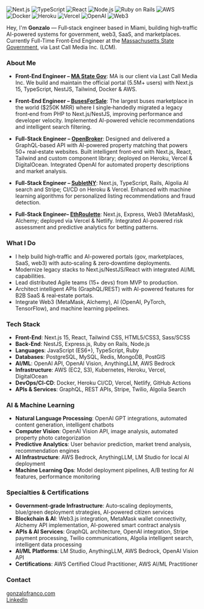 <div align="start">
  
  ![Next.js](https://img.shields.io/badge/Next.js-000000?style=flat&logo=next.js&logoColor=white)
  ![TypeScript](https://img.shields.io/badge/TypeScript-007ACC?style=flat&logo=typescript&logoColor=white)
  ![React](https://img.shields.io/badge/React-20232A?style=flat&logo=react&logoColor=61DAFB)
  ![Node.js](https://img.shields.io/badge/Node.js-43853D?style=flat&logo=node.js&logoColor=white)
  ![Ruby on Rails](https://img.shields.io/badge/Ruby_on_Rails-CC0000?style=flat&logo=ruby-on-rails&logoColor=white)
  ![AWS](https://img.shields.io/badge/Amazon_AWS-232F3E?style=flat&logo=amazon-aws&logoColor=white)
  ![Docker](https://img.shields.io/badge/Docker-2496ED?style=flat&logo=docker&logoColor=white)
  ![Heroku](https://img.shields.io/badge/Heroku-430098?style=flat&logo=heroku&logoColor=white)
  ![Vercel](https://img.shields.io/badge/Vercel-000000?style=flat&logo=vercel&logoColor=white)
  ![OpenAI](https://img.shields.io/badge/OpenAI-412991?style=flat&logo=openai&logoColor=white)
  ![Web3](https://img.shields.io/badge/Web3-F16822?style=flat&logo=web3.js&logoColor=white)

</div>

Hey, I'm **Gonzalo** — Full‑stack engineer based in Miami, building high‑traffic AI-powered systems for government, web3, SaaS, and marketplaces. Currently Full-Time Front‑End Engineer at the [Massachusetts State Government](https://my.mass.gov), via Last Call Media Inc. (LCM).

### About Me

- **Front-End Engineer – [MA State Gov](https://my.mass.gov)**: MA is our client via Last Call Media Inc. We build and maintain the official portal (5.5M+ users) with Next.js 15, TypeScript, NestJS, Tailwind, Docker & AWS.

- **Front-End Engineer – [BusesForSale](https://busesforsale.com)**: The largest buses marketplace in the world ($250K MRR) where I single‑handedly migrated a legacy front‑end from PHP to Next.js/NestJS, improving performance and developer velocity. Implemented AI-powered vehicle recommendations and intelligent search filtering.

- **Full-Stack Engineer – [OpenBroker](https://openbroker.com)**: Designed and delivered a GraphQL‑based API with AI-powered property matching that powers 50+ real‑estate websites. Built intelligent front‑end with Next.js, React, Tailwind and custom component library; deployed on Heroku, Vercel & DigitalOcean. Integrated OpenAI for automated property descriptions and market analysis.

- **Full‑Stack Engineer – [SubletNY](https://subletny.com)**: Next.js, TypeScript, Rails, Algolia AI search and Stripe; CI/CD on Heroku & Vercel. Enhanced with machine learning algorithms for personalized listing recommendations and fraud detection.

- **Full‑Stack Engineer– [EthRoulette](https://eth-roulette.com)**: Next.js, Express, Web3 (MetaMask), Alchemy; deployed via Vercel & Netlify. Integrated AI-powered risk assessment and predictive analytics for betting patterns.

### What I Do

- I help build high‑traffic and AI-powered portals (gov, marketplaces, SaaS, web3) with auto‑scaling & zero‑downtime deployments.
- Modernize legacy stacks to Next.js/NestJS/React with integrated AI/ML capabilities.
- Lead distributed Agile teams (15+ devs) from MVP to production.
- Architect intelligent APIs (GraphQL/REST) with AI-powered features for B2B SaaS & real‑estate portals.
- Integrate Web3 (MetaMask, Alchemy), AI (OpenAI, PyTorch, TensorFlow), and machine learning pipelines.

### Tech Stack

- **Front‑End**: Next.js 15, React, Tailwind CSS, HTML5/CSS3, Sass/SCSS
- **Back‑End**: NestJS, Express.js, Ruby on Rails, Node.js
- **Languages**: JavaScript (ES6+), TypeScript, Ruby
- **Databases**: PostgreSQL, MySQL, Redis, MongoDB, PostGIS
- **AI/ML**: OpenAI API, OpenAI Vision, AnythingLLM, AWS Bedrock
- **Infrastructure**: AWS (EC2, S3), Kubernetes, Heroku, Vercel, DigitalOcean
- **DevOps/CI‑CD**: Docker, Heroku CI/CD, Vercel, Netlify, GitHub Actions
- **APIs & Services**: GraphQL, REST APIs, Stripe, Twilio, Algolia Search


### AI & Machine Learning

- **Natural Language Processing**: OpenAI GPT integrations, automated content generation, intelligent chatbots
- **Computer Vision**: OpenAI Vision API, image analysis, automated property photo categorization
- **Predictive Analytics**: User behavior prediction, market trend analysis, recommendation engines
- **AI Infrastructure**: AWS Bedrock, AnythingLLM, LM Studio for local AI deployment
- **Machine Learning Ops**: Model deployment pipelines, A/B testing for AI features, performance monitoring

### Specialties & Certifications

- **Government‑grade Infrastructure**: Auto‑scaling deployments, blue/green deployment strategies, AI-powered citizen services
- **Blockchain & AI**: Web3.js integration, MetaMask wallet connectivity, Alchemy API implementation, AI-powered smart contract analysis
- **APIs & AI Services**: GraphQL architecture, OpenAI integration, Stripe payment processing, Twilio communications, Algolia intelligent search, intelligent data processing
- **AI/ML Platforms**: LM Studio, AnythingLLM, AWS Bedrock, OpenAI Vision API
- **Certifications**: AWS Certified Cloud Practitioner, AWS AI/ML Practitioner

### Contact

[gonzalofranco.com](https://www.gonzalofranco.com)  
[LinkedIn](https://linkedin.com/in/gfrancomontero)
